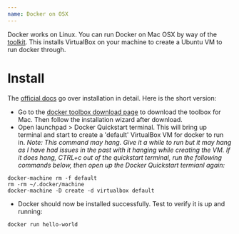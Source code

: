 ```yaml
---
name: Docker on OSX
---
```


Docker works on Linux. You can run Docker on Mac OSX by way of the [toolkit](https://docs.docker.com/engine/installation/mac/). This installs VirtualBox on your machine to create a Ubuntu VM to run docker through.

# Install

The [official docs](https://docs.docker.com/engine/installation/mac/) go over installation in detail. Here is the short version:

* Go to the [docker toolbox download page](https://www.docker.com/products/docker-toolbox) to download the toolbox for Mac. Then follow the installation wizard after download.
* Open launchpad > Docker Quickstart terminal. This will bring up terminal and start to create a 'default' VirtualBox VM for docker to run in.
*Note: This command may hang. Give it a while to run but it may hang as I have had issues in the past with it hanging while creating the VM. If it does hang, CTRL+c out of the quickstart terminal, run the following commands below, then open up the Docker Quickstart termianl again:*  
```
docker-machine rm -f default
rm -rm ~/.docker/machine
docker-machine -D create -d virtualbox default
```

* Docker should now be installed successfully. Test to verify it is up and running:
```
docker run hello-world
```
